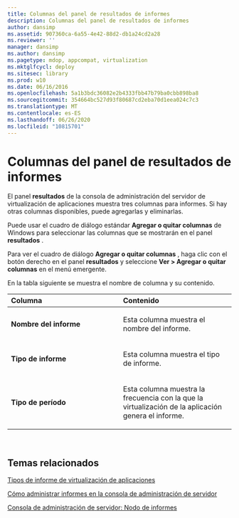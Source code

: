 ```yaml
---
title: Columnas del panel de resultados de informes
description: Columnas del panel de resultados de informes
author: dansimp
ms.assetid: 907360ca-6a55-4e42-88d2-db1a24cd2a28
ms.reviewer: ''
manager: dansimp
ms.author: dansimp
ms.pagetype: mdop, appcompat, virtualization
ms.mktglfcycl: deploy
ms.sitesec: library
ms.prod: w10
ms.date: 06/16/2016
ms.openlocfilehash: 5a1b3bdc36082e2b4333fbb47b79ba0cbb898ba8
ms.sourcegitcommit: 354664bc527d93f80687cd2eba70d1eea024c7c3
ms.translationtype: MT
ms.contentlocale: es-ES
ms.lasthandoff: 06/26/2020
ms.locfileid: "10815701"
---
```

# Columnas del panel de resultados de informes


El panel **resultados** de la consola de administración del servidor de virtualización de aplicaciones muestra tres columnas para informes. Si hay otras columnas disponibles, puede agregarlas y eliminarlas.

Puede usar el cuadro de diálogo estándar **Agregar o quitar columnas** de Windows para seleccionar las columnas que se mostrarán en el panel **resultados** .

Para ver el cuadro de diálogo **Agregar o quitar columnas** , haga clic con el botón derecho en el panel **resultados** y seleccione **Ver &gt; Agregar o quitar columnas** en el menú emergente.

En la tabla siguiente se muestra el nombre de columna y su contenido.

<table>
<colgroup>
<col width="50%" />
<col width="50%" />
</colgroup>
<thead>
<tr class="header">
<th align="left">Columna</th>
<th align="left">Contenido</th>
</tr>
</thead>
<tbody>
<tr class="odd">
<td align="left"><p><strong>Nombre del informe</strong></p></td>
<td align="left"><p>Esta columna muestra el nombre del informe.</p></td>
</tr>
<tr class="even">
<td align="left"><p><strong>Tipo de informe</strong></p></td>
<td align="left"><p>Esta columna muestra el tipo de informe.</p></td>
</tr>
<tr class="odd">
<td align="left"><p><strong>Tipo de período</strong></p></td>
<td align="left"><p>Esta columna muestra la frecuencia con la que la virtualización de la aplicación genera el informe.</p></td>
</tr>
</tbody>
</table>

 

## Temas relacionados


[Tipos de informe de virtualización de aplicaciones](application-virtualization-report-types.md)

[Cómo administrar informes en la consola de administración de servidor](how-to-manage-reports-in-the-server-management-console.md)

[Consola de administración de servidor: Nodo de informes](server-management-console-reports-node.md)

 

 





